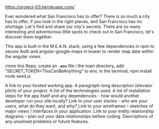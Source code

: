 
https://project-03.herokuapp.com/

Ever wondered what San Francisco has to offer? There is so much a city has to offer, if you look in the right places, and San Francisco has no shortage. Let's find and share our city's secrets. There are so many interesting and adventurous little spots to check out in San Francisco, let's discover them together.

This app is built in the M.E.A.N. stack, using a few dependencies in npm to secure Auth and angular-google-maps in bower to render map data within the angular views.

clone this Repo, create an **`.env`** file i the main directory, add "SECRET_TOKEN=ThisCanBeAnything" to env, in the terminal, npm install node seed.js

  A link to your hosted working app.
  A paragraph-long description (elevator pitch) of your project.
  A list of the technologies used.
  A list of installation steps for the app itself and any dependencies - how would another developer run your site locally?
  Link to your user stories - who are your users, what do they want, and why?
  Link to your wireframes – sketches of major views / interfaces in your application.
  Link to your entity relationship diagrams – plan out your data relationships before coding.
  Descriptions of any unsolved problems or future features.
